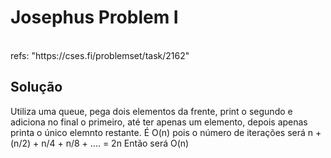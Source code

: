 # Josephus Problem I

<br>
refs: "https://cses.fi/problemset/task/2162"


<br>

## Solução
Utiliza uma queue, pega dois elementos da frente, print o segundo e adiciona no final o primeiro, até ter
apenas um elemento, depois apenas printa o único elemnto restante. É O(n) pois o número de iterações será
n + (n/2) + n/4 + n/8 + .... = 2n
Então será O(n)
